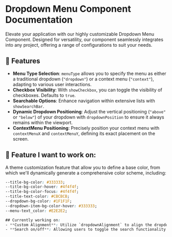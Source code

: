 # Dropdown Menu Component Documentation

Elevate your application with our highly customizable Dropdown Menu Component. Designed for versatility, our component seamlessly integrates into any project, offering a range of configurations to suit your needs.

## 🚀 Features

- **Menu Type Selection**: `menuType` allows you to specify the menu as either a traditional dropdown (`"dropdown"`) or a context menu (`"context"`), adapting to various user interactions.
- **Checkbox Visibility**: With `showCheckbox`, you can toggle the visibility of checkboxes. Defaults to `true`.
- **Searchable Options**: Enhance navigation within extensive lists with `showSearchBar`.
- **Dynamic Dropdown Positioning**: Adjust the vertical positioning (`"above"` or `"below"`) of your dropdown with `dropdownPosition` to ensure it always remains within the viewport.
- **ContextMenu Positioning**: Precisely position your context menu with `contextMenuX` and `contextMenuY`, defining its exact placement on the screen.

## 🎨 Feature I want to work on:

A theme customization feature that allow you to define a base color, from which we'll dynamically generate a comprehensive color scheme, including:

```css
--title-bg-color: #333333;
--title-bg-color-hover: #4f4f4f;
--title-bg-color-focus: #4f4f4f;
--title-text-color: #CBCBCB;
--dropdown-bg-color: #1F1F1F;
--dropdown-item-bg-color-hover: #333333;
--menu-text_color: #E2E2E2;

## Currently working on:
- **Custom Alignment**: Utilize `dropdownAlignment` to align the dropdown menu to the left or right, optimizing space and layout aesthetics.
- **Search on/off**: Allowing users to toggle the search functionality.